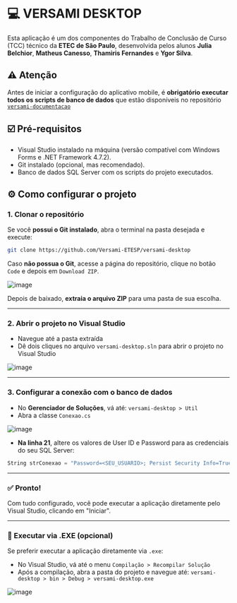 # 💻 VERSAMI DESKTOP

Esta aplicação é um dos componentes do Trabalho de Conclusão de Curso (TCC) técnico da **ETEC de São Paulo**, desenvolvida pelos alunos **Julia Belchior**, **Matheus Canesso**, **Thamiris Fernandes** e **Ygor Silva**.

## :warning: Atenção
Antes de iniciar a configuração do aplicativo mobile, é **obrigatório executar todos os scripts de banco de dados** que estão disponíveis no repositório [`versami-documentacao`](https://github.com/Versami-ETESP/versami-documentacao)

## ☑️ Pré-requisitos

* Visual Studio instalado na máquina (versão compatível com Windows Forms e .NET Framework 4.7.2).
* Git instalado (opcional, mas recomendado).
* Banco de dados SQL Server com os scripts do projeto executados.

## :gear: Como configurar o projeto

### 1. Clonar o repositório

Se você **possui o Git instalado**, abra o terminal na pasta desejada e execute:

```bash
git clone https://github.com/Versami-ETESP/versami-desktop
```

Caso **não possua o Git**, acesse a página do repositório, clique no botão `Code` e depois em `Download ZIP`.

![image](https://github.com/user-attachments/assets/16fea5ed-b497-4368-bb49-43070a74cf43)

Depois de baixado, **extraia o arquivo ZIP** para uma pasta de sua escolha.

---
### 2. Abrir o projeto no Visual Studio

* Navegue até a pasta extraída
* Dê dois cliques no arquivo `versami-desktop.sln` para abrir o projeto no Visual Studio

![image](https://github.com/user-attachments/assets/3ef65e00-d97c-4324-a377-ed983ef1cb3f)

---

### 3. Configurar a conexão com o banco de dados

* No **Gerenciador de Soluções**, vá até: `versami-desktop > Util`
* Abra a classe `Conexao.cs`

 ![image](https://github.com/user-attachments/assets/7b578b6c-3f4a-4c01-9db9-4ede62b5f2e0)

 * **Na linha 21**, altere os valores de User ID e Password para as credenciais do seu SQL Server: 

```c#
String strConexao = "Password=<SEU_USUARIO>; Persist Security Info=True; User ID=<SUA_SENHA>; Initial Catalog=versami; Data Source=" + Environment.MachineName + "\\SqlExpress";
```
---

### :white_check_mark: Pronto!

Com tudo configurado, você pode executar a aplicação diretamente pelo Visual Studio, clicando em "Iniciar".

---

### 🚀 Executar via .EXE (opcional)

Se preferir executar a aplicação diretamente via `.exe`:

* No Visual Studio, vá até o menu `Compilação > Recompilar Solução`
* Após a compilação, abra a pasta do projeto e navegue até: `versami-desktop > bin > Debug > versami-desktop.exe`

![image](https://github.com/user-attachments/assets/90de1aee-11bb-40ca-83f8-d3fe92de5ac2)


